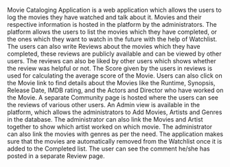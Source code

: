 Movie Cataloging Application is a web application which allows the users to log the movies they have watched and talk about it. Movies and their respective information is hosted in the platform by the administrators. The platform allows the users to list the movies which they have completed, or the ones which they want to watch in the future with the help of Watchlist. The users can also write Reviews about the movies which they have completed, these reviews are publicly available and can be viewed by other users. The reviews can also be liked by other users which shows whether the review was helpful or not. The Score given by the users in reviews is used for calculating the average score of the Movie. Users can also click on the Movie link to find details about the Movies like the Runtime, Synopsis, Release Date, IMDB rating, and the Actors and Director who have worked on the Movie. A separate Community page is hosted where the users can see the reviews of various other users. An Admin view is available in the platform, which allows the administrators to Add Movies, Artists and Genres in the database. The administrator can also link the Movies and Artist together to show which artist worked on which movie. The administrator can also link the movies with genres as per the need. The application makes sure that the movies are automatically removed from the Watchlist once it is added to the Completed list. The user can see the comment he/she has posted in a separate Review page.
